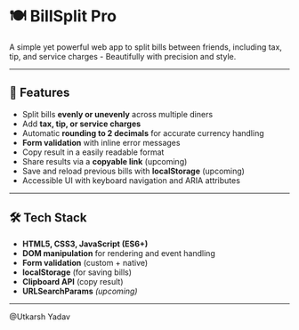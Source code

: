 # 🍽️ BillSplit Pro

A simple yet powerful web app to split bills between friends, including tax, tip, and service charges - Beautifully with precision and style.

---

## 🚀 Features

-   Split bills **evenly or unevenly** across multiple diners
-   Add **tax, tip, or service charges**
-   Automatic **rounding to 2 decimals** for accurate currency handling
-   **Form validation** with inline error messages
-   Copy result in a easily readable format
-   Share results via a **copyable link** (upcoming)
-   Save and reload previous bills with **localStorage** (upcoming)
-   Accessible UI with keyboard navigation and ARIA attributes

---

## 🛠️ Tech Stack

-   **HTML5, CSS3, JavaScript (ES6+)**
-   **DOM manipulation** for rendering and event handling
-   **Form validation** (custom + native)
-   **localStorage** (for saving bills)
-   **Clipboard API** (copy result)
-   **URLSearchParams** _(upcoming)_

---

@Utkarsh Yadav

